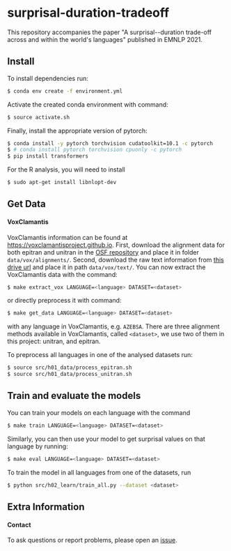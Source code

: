 # surprisal-duration-tradeoff
This repository accompanies the paper "A surprisal--duration trade-off across and within the world's languages" published in EMNLP 2021.

## Install

To install dependencies run:
```bash
$ conda env create -f environment.yml
```

Activate the created conda environment with command:
```bash
$ source activate.sh
```

Finally, install the appropriate version of pytorch:
```bash
$ conda install -y pytorch torchvision cudatoolkit=10.1 -c pytorch
$ # conda install pytorch torchvision cpuonly -c pytorch
$ pip install transformers
```

For the R analysis, you will need to install
```bash
$ sudo apt-get install libnlopt-dev
```

## Get Data

#### VoxClamantis

VoxClamantis information can be found at https://voxclamantisproject.github.io. First, download the alignment data for both epitran and unitran in the [OSF repository](https://osf.io/ap4hn/?view_only=ff23dd6bf3324b11b834ea4bd8d7e6c9) and place it in folder `data/vox/alignments/`. Second, download the raw text information from [this drive url](https://drive.google.com/file/d/1hi2ky1c673k7iQLKnwF6Queu5r_YcQSG/view?usp=sharing) and place it in path `data/vox/text/`.
You can now extract the VoxClamantis data with the command:
```bash
$ make extract_vox LANGUAGE=<language> DATASET=<dataset>
```
or directly preprocess it with command:
```bash
$ make get_data LANGUAGE=<language> DATASET=<dataset>
```
with any language in VoxClamantis, e.g. `AZEBSA`.
There are three alignment methods available in VoxClamantis, called `<dataset>`, we use two of them in this project: unitran, and epitran.

To preprocess all languages in one of the analysed datasets run:
```bash
$ source src/h01_data/process_epitran.sh
$ source src/h01_data/process_unitran.sh
```


## Train and evaluate the models

You can train your models on each language with the command
```bash
$ make train LANGUAGE=<language> DATASET=<dataset>
```
Similarly, you can then use your model to get surprisal values on that language by running:
```bash
$ make eval LANGUAGE=<language> DATASET=<dataset>
```
To train the model in all languages from one of the datasets, run
```bash
$ python src/h02_learn/train_all.py --dataset <dataset>
```





## Extra Information

#### Contact

To ask questions or report problems, please open an [issue](https://github.com/rycolab/surprisal-duration-tradeoff/issues).

